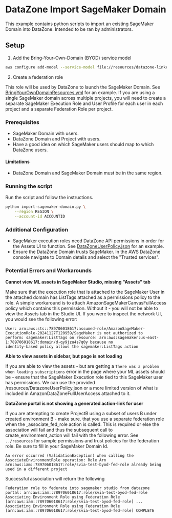 # DataZone Import SageMaker Domain

This example contains python scripts to import an existing SageMaker Domain into DataZone. Intended to be ran by administrators.

## Setup

1. Add the Bring-Your-Own-Domain (BYOD) service model

```bash
aws configure add-model --service-model file://resources/datazone-linkedtypes-2018-05-10.normal.json --service-name datazone-byod
```

2. Create a federation role

This role will be used by DataZone to launch the SageMaker Domain. See [BringYourOwnDomainResources.yml](.resources/BringYourOwnDomainResources.yml) for an example.
If you are using a single SageMaker domain across multiple projects, you will need to create a separate SageMaker Execution Role and User Profile for each user in each project and a separate Federation Role per project.

### Prerequisites

- SageMaker Domain with users.
- DataZone Domain and Project with users.
- Have a good idea on which SageMaker users should map to which DataZone users.

#### Limitations

- DataZone Domain and SageMaker Domain must be in the same region.

### Running the script

Run the script and follow the instructions.

```bash
python import-sagemaker-domain.py \
    --region REGION \
    --account-id ACCOUNTID
```

### Additional Configuration

- SageMaker execution roles need DataZone API permissions in order for the Assets UI to function. See [DataZoneUserPolicy.json](./resources/DataZoneUserPolicy.json) for an example.
- Ensure the DataZone Domain trusts SageMaker. In the AWS DataZone console navigate to Domain details and select the "Trusted services".

### Potential Errors and Workarounds

**Cannot view ML assets in SageMaker Studio, missing "Assets" tab**

Make sure that the execution role that is attached to the SageMaker User in the attached domain has ListTags attached as a permissions policy to the role. A simple workaround is to attach AmazonSageMakerCanvasFullAccess policy which contains this permission. Without it - you will not be able to view the Assets tab in the Studio UI. If you were to inspect the network UI, you would see the following error:
```
User: arn:aws:sts::789706018617:assumed-role/AmazonSageMaker-ExecutionRole-20241127T120959/SageMaker is not authorized to 
perform: sagemaker:ListTags on resource: arn:aws:sagemaker:us-east-1:789706018617:domain/d-qy9jzu4s7q0y because no 
identity-based policy allows the sagemaker:ListTags action
```

**Able to view assets in sidebar, but page is not loading**

If you are able to view the assets - but are getting a `There was a problem when loading subscriptions` error in the page where your ML assets should be - ensure that the SageMaker Execution role tied to this SageMaker user has permissions. We can use the provided /resources/DatazoneUserPolicy.json or a more limited version of what is included in AmazonDataZoneFullUserAccess attached to it.

**DataZone portal is not showing a generated action-link for user**

If you are attempting to create ProjectB using a subset of users B under created environment B - make sure. that you use a separate federation role when the _associate_fed_role action is called. This is required or else the association will fail and thus the subsequent call to create_environment_action will fail with the following error. 
See `../resources` for sample permissions and trust policies for the federation role. Be sure to fill in your SageMaker Domain Id.

```
An error occurred (ValidationException) when calling the AssociateEnvironmentRole operation: Role Arn 
arn:aws:iam::789706018617:role/svia-test-byod-fed-role already being used in a different project
```

Successful association will return the following

```
Federation role to federate into sagemaker studio from datazone portal: arn:aws:iam::789706018617:role/svia-test-byod-fed-role
Associating Environment Role using Federation Role [arn:aws:iam::789706018617:role/svia-test-byod-fed-role] ...
Associating Environment Role using Federation Role [arn:aws:iam::789706018617:role/svia-test-byod-fed-role] COMPLETE
```